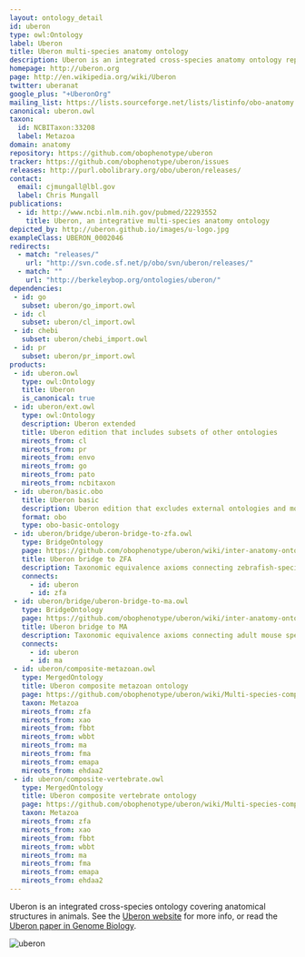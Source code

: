 ```yaml
---
layout: ontology_detail
id: uberon
type: owl:Ontology
label: Uberon
title: Uberon multi-species anatomy ontology
description: Uberon is an integrated cross-species anatomy ontology representing a variety of entities classified according to traditional anatomical criteria such as structure, function and developmental lineage. The ontology includes comprehensive relationships to taxon-specific anatomical ontologies, allowing integration of functional, phenotype and expression data
homepage: http://uberon.org
page: http://en.wikipedia.org/wiki/Uberon
twitter: uberanat
google_plus: "+UberonOrg"
mailing_list: https://lists.sourceforge.net/lists/listinfo/obo-anatomy
canonical: uberon.owl
taxon: 
  id: NCBITaxon:33208
  label: Metazoa
domain: anatomy
repository: https://github.com/obophenotype/uberon
tracker: https://github.com/obophenotype/uberon/issues
releases: http://purl.obolibrary.org/obo/uberon/releases/
contact: 
  email: cjmungall@lbl.gov
  label: Chris Mungall
publications:
  - id: http://www.ncbi.nlm.nih.gov/pubmed/22293552
    title: Uberon, an integrative multi-species anatomy ontology
depicted_by: http://uberon.github.io/images/u-logo.jpg
exampleClass: UBERON_0002046
redirects:
  - match: "releases/"
    url: "http://svn.code.sf.net/p/obo/svn/uberon/releases/"
  - match: ""
    url: "http://berkeleybop.org/ontologies/uberon/"
dependencies:
 - id: go
   subset: uberon/go_import.owl
 - id: cl
   subset: uberon/cl_import.owl
 - id: chebi
   subset: uberon/chebi_import.owl
 - id: pr
   subset: uberon/pr_import.owl
products:
 - id: uberon.owl
   type: owl:Ontology
   title: Uberon
   is_canonical: true
 - id: uberon/ext.owl
   type: owl:Ontology
   description: Uberon extended
   title: Uberon edition that includes subsets of other ontologies
   mireots_from: cl
   mireots_from: pr
   mireots_from: envo
   mireots_from: go
   mireots_from: pato
   mireots_from: ncbitaxon
 - id: uberon/basic.obo
   title: Uberon basic
   description: Uberon edition that excludes external ontologies and most relations
   format: obo
   type: obo-basic-ontology
 - id: uberon/bridge/uberon-bridge-to-zfa.owl
   type: BridgeOntology
   page: https://github.com/obophenotype/uberon/wiki/inter-anatomy-ontology-bridge-ontologies
   title: Uberon bridge to ZFA
   description: Taxonomic equivalence axioms connecting zebrafish-specific classes to generic uberon counterparts
   connects:
     - id: uberon
     - id: zfa
 - id: uberon/bridge/uberon-bridge-to-ma.owl
   type: BridgeOntology
   page: https://github.com/obophenotype/uberon/wiki/inter-anatomy-ontology-bridge-ontologies
   title: Uberon bridge to MA
   description: Taxonomic equivalence axioms connecting adult mouse specific classes to generic uberon counterparts
   connects:
     - id: uberon
     - id: ma
 - id: uberon/composite-metazoan.owl
   type: MergedOntology
   title: Uberon composite metazoan ontology
   page: https://github.com/obophenotype/uberon/wiki/Multi-species-composite-ontologies
   taxon: Metazoa
   mireots_from: zfa
   mireots_from: xao
   mireots_from: fbbt
   mireots_from: wbbt
   mireots_from: ma
   mireots_from: fma
   mireots_from: emapa
   mireots_from: ehdaa2
 - id: uberon/composite-vertebrate.owl
   type: MergedOntology
   title: Uberon composite vertebrate ontology
   page: https://github.com/obophenotype/uberon/wiki/Multi-species-composite-ontologies
   taxon: Metazoa
   mireots_from: zfa
   mireots_from: xao
   mireots_from: fbbt
   mireots_from: wbbt
   mireots_from: ma
   mireots_from: fma
   mireots_from: emapa
   mireots_from: ehdaa2
---
```


Uberon is an integrated cross-species ontology covering anatomical structures in animals. See the <a href="http://uberon.org">Uberon website</a> for more info, or read the <a
 href="http://genomebiology.com/2012/13/1/R5">Uberon paper in Genome Biology</a>.

![uberon](http://www.obofoundry.org/wiki/images/9/91/Uberon.png)
